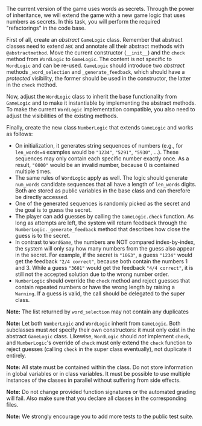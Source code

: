 The current version of the game uses words as secrets. Through the power of inheritance, we will extend the game with a new game logic that uses numbers as secrets. In this task, you will perform the required "refactorings" in the code base.

First of all, create an *abstract* `GameLogic` class. Remember that abstract classes need to extend `ABC` and annotate all their abstract methods with `@abstractmethod`. Move the current constructor (`__init__`) and the `check` method from `WordLogic` to `GameLogic`. The content is not specific to `WordLogic` and can be re-used. `GameLogic` should introduce two *abstract* methods `_word_selection` and `_generate_feedback`, which should have a *protected* visibility, the former should be used in the constructor, the latter in the `check` method.

Now, adjust the `WordLogic` class to inherit the base functionality from `GameLogic` and to make it instantiable by implementing the abstract methods. To make the current `WordLogic` implementation compatible, you also need to adjust the visibilities of the existing methods.

Finally, create the new class `NumberLogic` that extends `GameLogic` and works as follows:

* On initialization, it generates string sequences of numbers (e.g., for `len_words=4` examples would be `"1234"`, `"5291"`, `"5930"`, ...). These sequences may only contain each specific number exactly once. As a result, `"0000"` would be an invalid number, because 0 is contained multiple times.
* The same rules of `WordLogic` apply as well. The logic should generate `num_words` candidate sequences that all have a length of `len_words` digits. Both are stored as public variables in the base class and can therefore be directly accessed.
* One of the generated sequences is randomly picked as the secret and the goal is to guess the secret.
* The player can add guesses by calling the `GameLogic.check` function. As long as attempts are left, the system will return feedback through the `NumberLogic._generate_feedback` method that describes how close the guess is to the secret.
* In contrast to `WordGame`, the numbers are NOT compared index-by-index, the system will only say how many numbers from the guess also appear in the secret. For example, if the secret is `"1063"`, a guess `"1234"` would get the feedback `"2/4 correct"`, because both contain the numbers 1 and 3. While a guess `"3601"` would get the feedback `"4/4 correct"`, it is still not the accepted solution due to the wrong number order.
* `NumberLogic` should override the `check` method and reject guesses that contain repeated numbers or have the wrong length by raising a `Warning`. If a guess is valid, the call should be delegated to the super class.

**Note:** The list returned by `word_selection` may not contain any duplicates

**Note:** Let both `NumberLogic` and `WordLogic` inherit from `GameLogic`. Both subclasses must *not* specify their own constructors: it must only exist in the abstract `GameLogic` class. Likewise, `WordLogic` should *not* implement `check`, and `NumberLogic`'s override of `check` must only extend the `check` function to reject guesses (calling `check` in the super class eventually), not duplicate it entirely.

**Note:** All state must be contained within the class. Do not store information in global variables or in class variables. It must be possible to use multiple instances of the classes in parallel without suffering from side effects.

**Note:** Do not change provided function signatures or the automated grading will fail. Also make sure that you declare all classes in the corresponding files.

**Note:** We strongly encourage you to add more tests to the public test suite.

